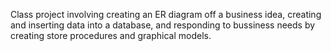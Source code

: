 Class project involving creating an ER diagram off a business idea, creating and inserting data into a database, and responding to bussiness needs by creating store procedures and graphical models.
